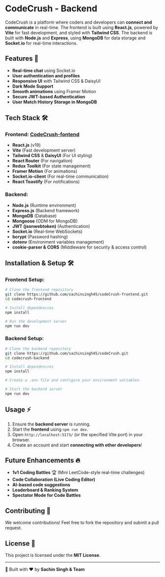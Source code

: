 # CodeCrush - Backend

CodeCrush is a platform where coders and developers can **connect and communicate** in real-time. The frontend is built using **React.js**, powered by **Vite** for fast development, and styled with **Tailwind CSS**. The backend is built with **Node.js** and **Express**, using **MongoDB** for data storage and **Socket.io** for real-time interactions.

## Features 🚀
- **Real-time chat** using Socket.io
- **User authentication and profiles**
- **Responsive UI** with Tailwind CSS & DaisyUI
- **Dark Mode Support**
- **Smooth animations** using Framer Motion
- **Secure JWT-based Authentication**
- **User Match History Storage in MongoDB**

## Tech Stack 🛠️
### Frontend:  [CodeCrush-fontend](https://github.com/sachinsingh45/codeCrush-frontend)
- **React.js** (v19)
- **Vite** (Fast development server)
- **Tailwind CSS** & **DaisyUI** (For UI styling)
- **React Router** (For navigation)
- **Redux Toolkit** (For state management)
- **Framer Motion** (For animations)
- **Socket.io-client** (For real-time communication)
- **React Toastify** (For notifications)

### Backend:
- **Node.js** (Runtime environment)
- **Express.js** (Backend framework)
- **MongoDB** (Database)
- **Mongoose** (ODM for MongoDB)
- **JWT (jsonwebtoken)** (Authentication)
- **Socket.io** (Real-time WebSockets)
- **bcrypt** (Password hashing)
- **dotenv** (Environment variables management)
- **cookie-parser & CORS** (Middleware for security & access control)

## Installation & Setup 🛠️
### Frontend Setup:
```bash
# Clone the frontend repository
git clone https://github.com/sachinsingh45/codeCrush-frontend.git
cd codecrush-frontend

# Install dependencies
npm install

# Run the development server
npm run dev
```

### Backend Setup:
```bash
# Clone the backend repository
git clone https://github.com/sachinsingh45/codeCrush.git
cd codecrush-backend

# Install dependencies
npm install

# Create a .env file and configure your environment variables

# Start the backend server
npm run dev
```

## Usage ⚡
1. Ensure the **backend server** is running.
2. Start the **frontend** using `npm run dev`.
3. Open `http://localhost:5173/` (or the specified Vite port) in your browser.
4. Create an account and start **connecting with other developers**!

## Future Enhancements 🔥
- **1v1 Coding Battles** 🏆 (Mini LeetCode-style real-time challenges)
- **Code Collaboration (Live Coding Editor)**
- **AI-based code suggestions**
- **Leaderboard & Ranking System**
- **Spectator Mode for Code Battles**

## Contributing 🤝
We welcome contributions! Feel free to fork the repository and submit a pull request.

## License 📜
This project is licensed under the **MIT License**.

---
🚀 Built with ❤️ by **Sachin Singh & Team**

